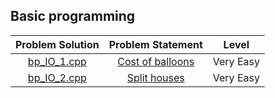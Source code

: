 ## Basic programming

|                               Problem Solution                                  |                         Problem Statement                                |                   Level                  |
|:-------------------------------------------------------------------------------:|:------------------------------------------------------------------------:|:----------------------------------------:|
|[bp_IO_1.cpp](Basic_Programming/Input_Output/bp_IO_1.cpp)                        |[Cost of balloons](https://rb.gy/cu2fgi)                                  |Very Easy                                 |
|[bp_IO_2.cpp](Basic_Programming/Input_Output/bp_IO_2.cpp)                        |[Split houses ](https://rb.gy/lp4zpv)                                     |Very Easy                                 |

